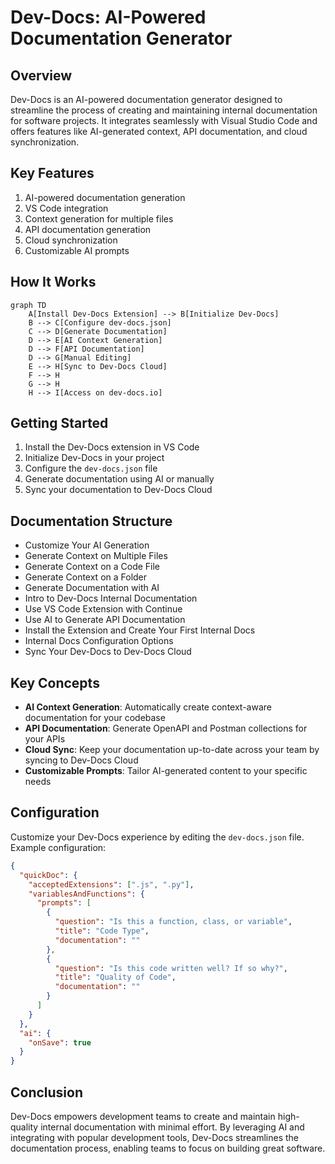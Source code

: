 

  # Dev-Docs: AI-Powered Documentation Generator

## Overview

Dev-Docs is an AI-powered documentation generator designed to streamline the process of creating and maintaining internal documentation for software projects. It integrates seamlessly with Visual Studio Code and offers features like AI-generated context, API documentation, and cloud synchronization.

## Key Features

1. AI-powered documentation generation
2. VS Code integration
3. Context generation for multiple files
4. API documentation generation
5. Cloud synchronization
6. Customizable AI prompts

## How It Works

```mermaid
graph TD
    A[Install Dev-Docs Extension] --> B[Initialize Dev-Docs]
    B --> C[Configure dev-docs.json]
    C --> D[Generate Documentation]
    D --> E[AI Context Generation]
    D --> F[API Documentation]
    D --> G[Manual Editing]
    E --> H[Sync to Dev-Docs Cloud]
    F --> H
    G --> H
    H --> I[Access on dev-docs.io]
```

## Getting Started

1. Install the Dev-Docs extension in VS Code
2. Initialize Dev-Docs in your project
3. Configure the `dev-docs.json` file
4. Generate documentation using AI or manually
5. Sync your documentation to Dev-Docs Cloud

## Documentation Structure

- Customize Your AI Generation
- Generate Context on Multiple Files
- Generate Context on a Code File
- Generate Context on a Folder
- Generate Documentation with AI
- Intro to Dev-Docs Internal Documentation
- Use VS Code Extension with Continue
- Use AI to Generate API Documentation
- Install the Extension and Create Your First Internal Docs
- Internal Docs Configuration Options
- Sync Your Dev-Docs to Dev-Docs Cloud

## Key Concepts

- **AI Context Generation**: Automatically create context-aware documentation for your codebase
- **API Documentation**: Generate OpenAPI and Postman collections for your APIs
- **Cloud Sync**: Keep your documentation up-to-date across your team by syncing to Dev-Docs Cloud
- **Customizable Prompts**: Tailor AI-generated content to your specific needs

## Configuration

Customize your Dev-Docs experience by editing the `dev-docs.json` file. Example configuration:

```json
{
  "quickDoc": {
    "acceptedExtensions": [".js", ".py"],
    "variablesAndFunctions": {
      "prompts": [
        {
          "question": "Is this a function, class, or variable",
          "title": "Code Type",
          "documentation": ""
        },
        {
          "question": "Is this code written well? If so why?",
          "title": "Quality of Code",
          "documentation": ""
        }
      ]
    }
  },
  "ai": {
    "onSave": true
  }
}
```

## Conclusion

Dev-Docs empowers development teams to create and maintain high-quality internal documentation with minimal effort. By leveraging AI and integrating with popular development tools, Dev-Docs streamlines the documentation process, enabling teams to focus on building great software.

  
